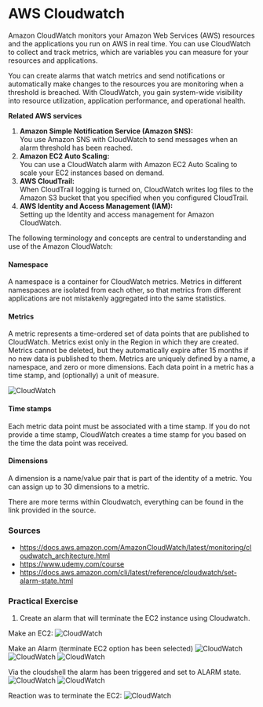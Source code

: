 # AWS Cloudwatch 
Amazon CloudWatch monitors your Amazon Web Services (AWS) resources and the applications you run on AWS in real time. You can use CloudWatch to collect and track metrics, which are variables you can measure for your resources and applications.

You can create alarms that watch metrics and send notifications or automatically make changes to the resources you are monitoring when a threshold is breached. With CloudWatch, you gain system-wide visibility into resource utilization, application performance, and operational health.

__Related AWS services__ 

1. __Amazon Simple Notification Service (Amazon SNS):__  
 You use Amazon SNS with CloudWatch to send messages when an alarm threshold has been reached.
 2. __Amazon EC2 Auto Scaling:__   
 You can use a CloudWatch alarm with Amazon EC2 Auto Scaling to scale your EC2 instances based on demand.
 3. __AWS CloudTrail:__  
 When CloudTrail logging is turned on, CloudWatch writes log files to the Amazon S3 bucket that you specified when you configured CloudTrail.
 4. __AWS Identity and Access Management (IAM):__  
 Setting up the Identity and access management for Amazon CloudWatch.

The following terminology and concepts are central to understanding and use of the Amazon CloudWatch:  

#### Namespace
A namespace is a container for CloudWatch metrics. Metrics in different namespaces are isolated from each other, so that metrics from different applications are not mistakenly aggregated into the same statistics.

#### Metrics

A metric represents a time-ordered set of data points that are published to CloudWatch. Metrics exist only in the Region in which they are created. Metrics cannot be deleted, but they automatically expire after 15 months if no new data is published to them. Metrics are uniquely defined by a name, a namespace, and zero or more dimensions. Each data point in a metric has a time stamp, and (optionally) a unit of measure.

![CloudWatch](../00_includes/06_AWS_III/7.CloudWatchMetrics.png)  

#### Time stamps

Each metric data point must be associated with a time stamp.  If you do not provide a time stamp, CloudWatch creates a time stamp for you based on the time the data point was received.

#### Dimensions
A dimension is a name/value pair that is part of the identity of a metric. You can assign up to 30 dimensions to a metric. 

There are more terms within Cloudwatch, everything can be found in the link provided in the source. 

### Sources
* https://docs.aws.amazon.com/AmazonCloudWatch/latest/monitoring/cloudwatch_architecture.html 
* https://www.udemy.com/course 
* https://docs.aws.amazon.com/cli/latest/reference/cloudwatch/set-alarm-state.html 

### Practical Exercise 
1. Create an alarm that will terminate the EC2 instance using Cloudwatch.

Make an EC2: 
![CloudWatch](../00_includes/06_AWS_III/8.EC2Made.png) 

Make an Alarm (terminate EC2 option has been selected)
![CloudWatch](../00_includes/06_AWS_III/9.AlarmMetricCondi.png) 
![CloudWatch](../00_includes/06_AWS_III/10.AlarmConfig.png) 
![CloudWatch](../00_includes/06_AWS_III/11.AlarmCreated.png)   

Via the cloudshell the alarm has been triggered and set to ALARM state. 
![CloudWatch](../00_includes/06_AWS_III/12.AlarmSetinAlarm.png) 
![CloudWatch](../00_includes/06_AWS_III/13.HistoryAlarm.png)   

Reaction was to terminate the EC2: 
![CloudWatch](../00_includes/06_AWS_III/14.InstanceShutDown.png) 

